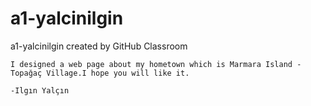 # a1-yalcinilgin
a1-yalcinilgin created by GitHub Classroom
    
    
    I designed a web page about my hometown which is Marmara Island -Topağaç Village.I hope you will like it. 
    
    -Ilgın Yalçın
